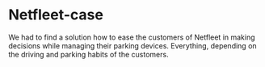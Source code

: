 # Netfleet-case
We had to find a solution how to ease the customers of Netfleet in making decisions while managing their parking devices. Everything, depending on the driving and parking habits of the customers.
